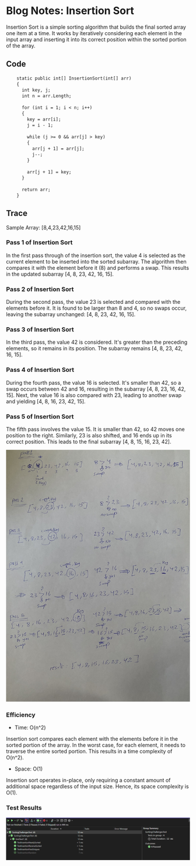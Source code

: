 # Blog Notes: Insertion Sort

Insertion Sort is a simple sorting algorithm that builds the final sorted array one item at a time. It works by iteratively considering each element in the input array and inserting it into its correct position within the sorted portion of the array.

## Code

```
    static public int[] InsertionSort(int[] arr)
    {
      int key, j;
      int n = arr.Length;

      for (int i = 1; i < n; i++)
      {
        key = arr[i];
        j = i - 1;

        while (j >= 0 && arr[j] > key)
        {
          arr[j + 1] = arr[j];
          j--;
        }

        arr[j + 1] = key;
      }

      return arr;
    }

```

## Trace

Sample Array: [8,4,23,42,16,15]


### Pass 1 of Insertion Sort

In the first pass through of the insertion sort, the value 4 is selected as the current element to be inserted into the sorted subarray. The algorithm then compares it with the element before it (8) and performs a swap. This results in the updated subarray [4, 8, 23, 42, 16, 15].


### Pass 2 of Insertion Sort

During the second pass, the value 23 is selected and compared with the elements before it. It is found to be larger than 8 and 4, so no swaps occur, leaving the subarray unchanged: [4, 8, 23, 42, 16, 15].


### Pass 3 of Insertion Sort

In the third pass, the value 42 is considered. It's greater than the preceding elements, so it remains in its position. The subarray remains [4, 8, 23, 42, 16, 15].


### Pass 4 of Insertion Sort

During the fourth pass, the value 16 is selected. It's smaller than 42, so a swap occurs between 42 and 16, resulting in the subarray [4, 8, 23, 16, 42, 15]. Next, the value 16 is also compared with 23, leading to another swap and yielding [4, 8, 16, 23, 42, 15].


### Pass 5 of Insertion Sort

The fifth pass involves the value 15. It is smaller than 42, so 42 moves one position to the right. Similarly, 23 is also shifted, and 16 ends up in its correct position. This leads to the final subarray [4, 8, 15, 16, 23, 42].

![trace](./trace.jpg)

### Efficiency

- Time: O(n^2)

Insertion sort compares each element with the elements before it in the sorted portion of the array. In the worst case, for each element, it needs to traverse the entire sorted portion. This results in a time complexity of O(n^2).

- Space: O(1)

Insertion sort operates in-place, only requiring a constant amount of additional space regardless of the input size. Hence, its space complexity is O(1).


### Test Results

![test](./CC26tests.PNG)
